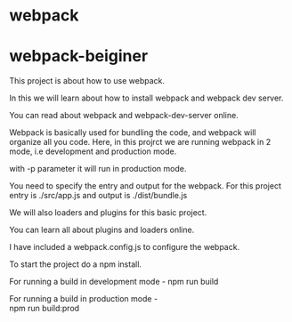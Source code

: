 # webpack
# webpack-beiginer
This project is about how to use webpack.

In this we will learn about how to install webpack and webpack dev server.

You can read about webpack and webpack-dev-server online.

Webpack is basically  used for bundling the code, and webpack will organize all you code.
Here, in this projrct we are running webpack in 2 mode, i.e development and production mode.

with -p parameter it will run in production mode.


You need to specify the entry and output for the webpack. 
For this project entry is ./src/app.js  and output  is ./dist/bundle.js

We will also loaders and plugins for this basic project.

You can learn all about plugins and loaders online.

I have included a webpack.config.js to configure the webpack.


To start the project  do a npm install.

For running a build in development mode -
    npm run build 

For running a build in production mode -  
    npm run build:prod
    
    





